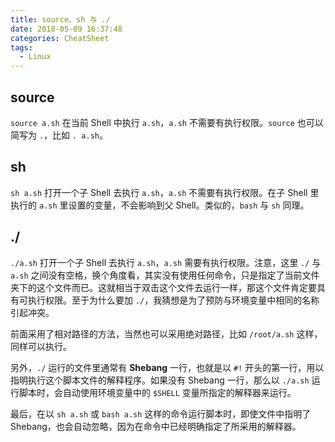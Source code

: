 ```yaml
---
title: source、sh 与 ./
date: 2018-05-09 16:37:48
categories: CheatSheet
tags:
  - Linux
---
```


## source

`source a.sh` 在当前 Shell 中执行 `a.sh`，`a.sh` 不需要有执行权限。`source` 也可以简写为 `.`，比如 `. a.sh`。

## sh

`sh a.sh` 打开一个子 Shell 去执行 `a.sh`，`a.sh` 不需要有执行权限。在子 Shell 里执行的 `a.sh` 里设置的变量，不会影响到父 Shell。类似的，`bash` 与 `sh` 同理。

## ./

`./a.sh` 打开一个子 Shell 去执行 `a.sh`，`a.sh` 需要有执行权限。注意，这里 `./` 与 `a.sh` 之间没有空格，换个角度看，其实没有使用任何命令，只是指定了当前文件夹下的这个文件而已。这就相当于双击这个文件去运行一样，那这个文件肯定要具有可执行权限。至于为什么要加 `./`，我猜想是为了预防与环境变量中相同的名称引起冲突。

前面采用了相对路径的方法，当然也可以采用绝对路径，比如 `/root/a.sh` 这样，同样可以执行。

另外，`./` 运行的文件里通常有 **Shebang** 一行，也就是以 `#!` 开头的第一行，用以指明执行这个脚本文件的解释程序。如果没有 Shebang 一行，那么以 `./a.sh` 运行脚本时，会自动使用环境变量中的 `$SHELL` 变量所指定的解释器来运行。

最后，在以 `sh a.sh` 或 `bash a.sh` 这样的命令运行脚本时，即使文件中指明了 Shebang，也会自动忽略，因为在命令中已经明确指定了所采用的解释器。
